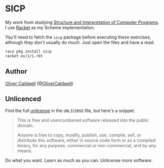 # SICP

My work from studying [Structure and Interpretation of Computer Programs][sicp]. I use [Racket][] as my Scheme implementation.

You'll need to fetch the `sicp` package before executing these exercises, although they don't usually do much. Just open the files and have a read.

```bash
raco pkg install sicp
racket ex/1/1.rkt
```

## Author

[Oliver Caldwell][author-site] ([@OliverCaldwell][author-twitter])

## Unlicenced

Find the full [unlicense][] in the `UNLICENSE` file, but here's a snippet.

>This is free and unencumbered software released into the public domain.
>
>Anyone is free to copy, modify, publish, use, compile, sell, or distribute this software, either in source code form or as a compiled binary, for any purpose, commercial or non-commercial, and by any means.

Do what you want. Learn as much as you can. Unlicense more software.

[unlicense]: http://unlicense.org/
[author-site]: http://oli.me.uk/
[author-twitter]: https://twitter.com/OliverCaldwell
[sicp]: https://mitpress.mit.edu/sicp/
[racket]: https://racket-lang.org/
